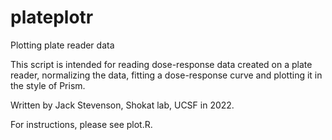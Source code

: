 # plateplotr
Plotting plate reader data

This script is intended for reading dose-response data created on a plate reader, normalizing the data, fitting a dose-response curve and plotting it in the style of Prism.

Written by Jack Stevenson, Shokat lab, UCSF in 2022.

For instructions, please see plot.R.
